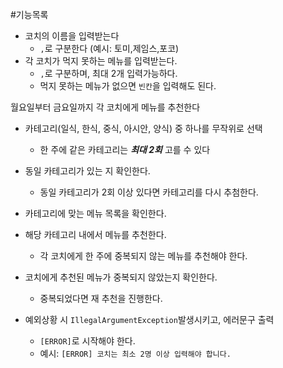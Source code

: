 #기능목록

- 코치의 이름을 입력받는다
  - `,`로 구분한다  (예시: 토미,제임스,포코)
- 각 코치가 먹지 못하는 메뉴를 입력받는다.
  - `,`로 구분하며, 최대 2개 입력가능하다.
  - 먹지 못하는 메뉴가 없으면 `빈칸`을 입력해도 된다.

월요일부터 금요일까지 각 코치에게 메뉴를 추천한다
- 카테고리(일식, 한식, 중식, 아시안, 양식) 중 하나를 무작위로 선택
  - 한 주에 같은 카테고리는 **_최대 2회_** 고를 수 있다
- 동일 카테고리가 있는 지 확인한다.
  - 동일 카테고리가 2회 이상 있다면 카테고리를 다시 추첨한다.
- 카테고리에 맞는 메뉴 목록을 확인한다.
- 해당 카테고리 내에서 메뉴를 추천한다.
  - 각 코치에게 한 주에 중복되지 않는 메뉴를 추천해야 한다.
- 코치에게 추천된 메뉴가 중복되지 않았는지 확인한다.
  - 중복되었다면 재 추천을 진행한다.

- 예외상황 시 `IllegalArgumentException`발생시키고, 에러문구 출력
  - `[ERROR]`로 시작해야 한다.
  - 예시: `[ERROR] 코치는 최소 2명 이상 입력해야 합니다.`